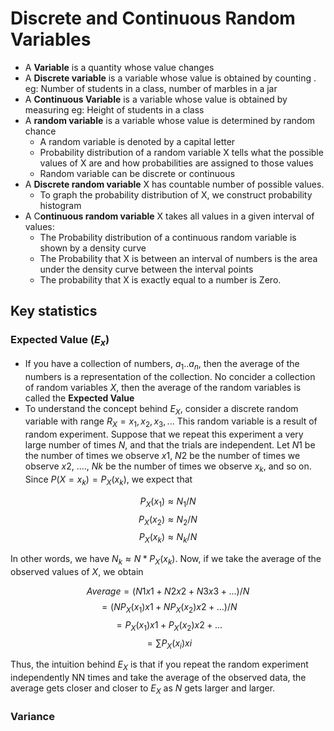 # Discrete and Continuous Random Variables

- A **Variable** is a quantity whose value changes
- A **Discrete variable** is a variable whose value is obtained by counting . eg: Number of students in a class, number of marbles in a jar
- A **Continuous Variable** is a variable whose value is obtained by measuring eg: Height of students in a class
- A **random variable** is a variable whose value is determined by random chance
    - A random variable is denoted by a capital letter
    - Probability distribution of a random variable X tells what the possible values of X are and how probabilities are assigned to those values
    - Random variable can be discrete or continuous
- A **Discrete random variable**  X has countable number of possible values.
    - To graph the probability distribution of X, we construct probability histogram
- A C**ontinuous random variable** X takes all values in a given interval of values:
    - The Probability distribution of a continuous random variable is shown by a density curve
    - The Probability that X is between an interval of numbers  is the area under the density curve between the interval points
    - The probability that X is exactly equal to a number is Zero.


## Key statistics

### Expected Value ($E_x$)

- If you have a collection of numbers, $a_1..a_n$, then the average of the numbers is a representation of the collection. No concider a collection of random variables $X$, then the average of the random variables is called the **Expected Value**
- To understand the concept behind $E_X$, consider a discrete random variable with range $R_X={x_1,x_2,x_3,...}$ This random variable is a result of random experiment. Suppose that we repeat this experiment a very large number of times $N$, and that the trials are independent. Let $N1$ be the number of times we observe $x1$, $N2$ be the number of times we observe $x2$, ...., $Nk$ be the number of times we observe $x_k$, and so on. Since $P(X=x_k)=P_X(x_k)$, we expect that

$$P_X(x_1)≈N_1/N$$
$$P_X(x_2)≈N_2/N$$
$$P_X(x_k)≈N_k/N$$

In other words, we have $N_k≈N*P_X(x_k)$. Now, if we take the average of the observed values of $X$, we obtain

$$Average = (N1x1+N2x2+N3x3+...)/N $$
$$= (NP_X(x_1)x1+NP_X(x_2)x2+...)/N $$
$$= P_X(x_1)x1+P_X(x_2)x2+...$$
$$= \sum P_X(x_i)xi$$



>
Thus, the intuition behind $E_X$ is that if you repeat the random experiment independently NN times and take the average of the observed data, the average gets closer and closer to $E_X$ as $N$ gets larger and larger.


### Variance